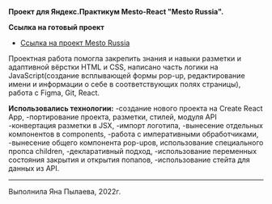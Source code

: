 **Проект для Яндекс.Практикум Mesto-React "Mesto Russia".**

**Cсылка на готовый проект**
* [Ссылка на проект Mesto Russia](https://ianapylaeva.github.io/mesto/)


Проектная работа помогла закрепить знания и навыки разметки и адаптивной вёрстки HTML и CSS, написано часть логики на JavaScript(создание всплывающей формы pop-up, редактирование имени и информации о себе в соответствующих полях страницы), работа с Figma, Git, React.

__Использовались технологии:__
-создание нового проекта на Create React App,
-портирование проекта, разметки, стилей, модуля API
-конвертация разметки в JSX,
-импорт логотипа,
-вынесение отдельных компонентов в components,
-работа с императивными обработчиками,
-вынесение общего компонента pop-upов, использование специального пропса children,
-декларативный подход,
-использование переменных состояния закрытия и открытия попапов,
-использование стейта для данных из API.

________________________________________________________________________________________________________________________________

Выполнила Яна Пылаева, 2022г.